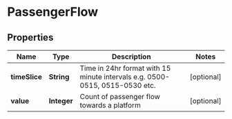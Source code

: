 
# PassengerFlow

## Properties
Name | Type | Description | Notes
------------ | ------------- | ------------- | -------------
**timeSlice** | **String** | Time in 24hr format with 15 minute intervals e.g. 0500-0515, 0515-0530 etc. |  [optional]
**value** | **Integer** | Count of passenger flow towards a platform |  [optional]



